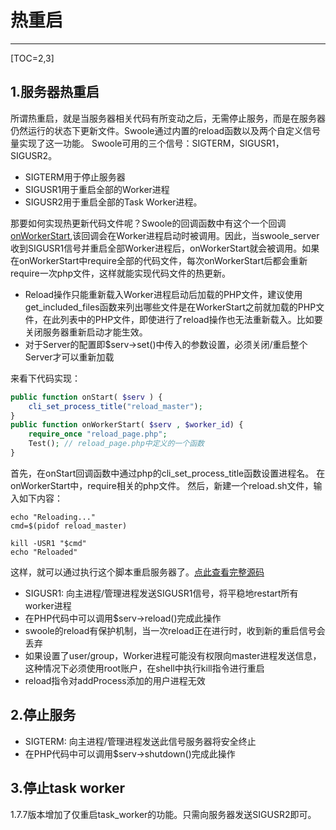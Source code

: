 # 热重启


---

[TOC=2,3]

## **1.服务器热重启**
所谓热重启，就是当服务器相关代码有所变动之后，无需停止服务，而是在服务器仍然运行的状态下更新文件。Swoole通过内置的reload函数以及两个自定义信号量实现了这一功能。
Swoole可用的三个信号：SIGTERM，SIGUSR1，SIGUSR2。

* SIGTERM用于停止服务器
* SIGUSR1用于重启全部的Worker进程
* SIGUSR2用于重启全部的Task Worker进程。

那要如何实现热更新代码文件呢？Swoole的回调函数中有这个一个回调[onWorkerStart](https://github.com/LinkedDestiny/swoole-doc/blob/master/doc/02.%E4%BA%8B%E4%BB%B6%E5%9B%9E%E8%B0%83%E5%87%BD%E6%95%B0.md#3onworkerstart),该回调会在Worker进程启动时被调用。因此，当swoole_server收到SIGUSR1信号并重启全部Worker进程后，onWorkerStart就会被调用。如果在onWorkerStart中require全部的代码文件，每次onWorkerStart后都会重新require一次php文件，这样就能实现代码文件的热更新。
* Reload操作只能重新载入Worker进程启动后加载的PHP文件，建议使用get_included_files函数来列出哪些文件是在WorkerStart之前就加载的PHP文件，在此列表中的PHP文件，即使进行了reload操作也无法重新载入。比如要关闭服务器重新启动才能生效。
* 对于Server的配置即$serv->set()中传入的参数设置，必须关闭/重启整个Server才可以重新加载


来看下代码实现：
```php
public function onStart( $serv ) {
    cli_set_process_title("reload_master");
}
public function onWorkerStart( $serv , $worker_id) {
    require_once "reload_page.php";
    Test(); // reload_page.php中定义的一个函数
}
```
首先，在onStart回调函数中通过php的cli_set_process_title函数设置进程名。
在onWorkerStart中，require相关的php文件。
然后，新建一个reload.sh文件，输入如下内容：
```shell
echo "Reloading..."
cmd=$(pidof reload_master)

kill -USR1 "$cmd"
echo "Reloaded"
```
这样，就可以通过执行这个脚本重启服务器了。[点此查看完整源码](https://github.com/LinkedDestiny/swoole-doc/tree/master/src/04/reload)

* SIGUSR1: 向主进程/管理进程发送SIGUSR1信号，将平稳地restart所有worker进程
* 在PHP代码中可以调用$serv->reload()完成此操作
* swoole的reload有保护机制，当一次reload正在进行时，收到新的重启信号会丢弃
* 如果设置了user/group，Worker进程可能没有权限向master进程发送信息，这种情况下必须使用root账户，在shell中执行kill指令进行重启
* reload指令对addProcess添加的用户进程无效

## **2.停止服务**
* SIGTERM: 向主进程/管理进程发送此信号服务器将安全终止
* 在PHP代码中可以调用$serv->shutdown()完成此操作

## **3.停止task worker**
1.7.7版本增加了仅重启task_worker的功能。只需向服务器发送SIGUSR2即可。

